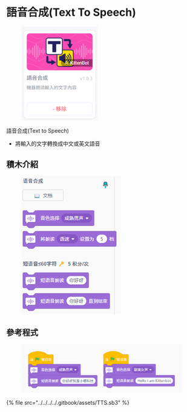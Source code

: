 # 語音合成(Text To Speech)

<figure><img src="../../../../.gitbook/assets/image (5) (1) (1).png" alt=""><figcaption></figcaption></figure>

語音合成(Text to Speech)

* 將輸入的文字轉換成中文或英文語音

## 積木介紹

<figure><img src="../../../../.gitbook/assets/image (6) (1) (1).png" alt=""><figcaption></figcaption></figure>

## 參考程式

<figure><img src="../../../../.gitbook/assets/image (7) (1) (1).png" alt=""><figcaption></figcaption></figure>

{% file src="../../../../.gitbook/assets/TTS.sb3" %}

